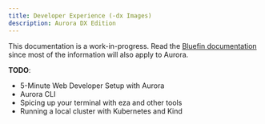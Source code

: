 ```yaml
---
title: Developer Experience (-dx Images)
description: Aurora DX Edition
---
```


This documentation is a work-in-progress. Read the [Bluefin documentation](https://docs.projectbluefin.io/bluefin-dx) since most of the information will also apply to Aurora.

**TODO**:

- 5-Minute Web Developer Setup with Aurora
- Aurora CLI
- Spicing up your terminal with eza and other tools
- Running a local cluster with Kubernetes and Kind
